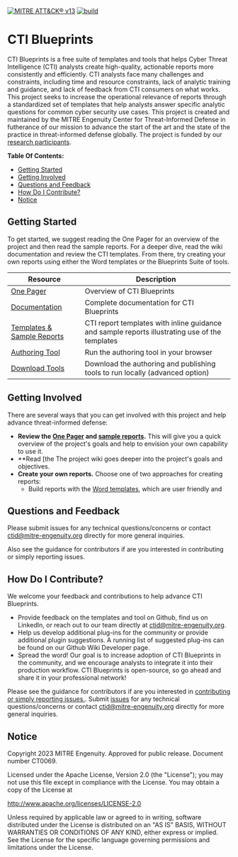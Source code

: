 [![MITRE ATT&CK® v13](https://img.shields.io/badge/MITRE%20ATT%26CK®-v13-red)](https://attack.mitre.org/versions/v13/)
[![build](https://github.com/center-for-threat-informed-defense/cti-blueprints/actions/workflows/build.yml/badge.svg)](https://github.com/center-for-threat-informed-defense/cti-blueprints/actions/workflows/build.yml)

# CTI Blueprints

CTI Blueprints is a free suite of templates and tools that helps Cyber Threat
Intelligence (CTI) analysts create high-quality, actionable reports more consistently
and efficiently. CTI analysts face many challenges and constraints, including time and
resource constraints, lack of analytic training and guidance, and lack of feedback from
CTI consumers on what works. This project seeks to increase the operational relevance of
reports through a standardized set of templates that help analysts answer specific
analytic questions for common cyber security use cases. This project is created and
maintained by the MITRE Engenuity Center for Threat-Informed Defense in futherance of
our mission to advance the start of the art and the state of the practice in
threat-informed defense globally. The project is funded by our [research participants](https://mitre-engenuity.org/blog/2023/06/12/cti-blueprints/#research-participants).

**Table Of Contents:**

- [Getting Started](#getting-started)
- [Getting Involved](#getting-involved)
- [Questions and Feedback](#questions-and-feedback)
- [How Do I Contribute?](#how-do-i-contribute)
- [Notice](#notice)

## Getting Started

To get started, we suggest reading the One Pager for an overview of the project and
then read the sample reports. For a deeper dive, read the wiki documentation and review
the CTI templates. From there, try creating your own reports using either the Word
templates or the Blueprints Suite of tools.

| Resource                                                                                                              | Description                                                                                    |
| --------------------------------------------------------------------------------------------------------------------- | ---------------------------------------------------------------------------------------------- |
| [One Pager](https://hubs.ly/Q01SYBjK0)                                                                                | Overview of CTI Blueprints                                                                     |
| [Documentation](https://github.com/center-for-threat-informed-defense/cti-blueprints/wiki)                            | Complete documentation for CTI Blueprints                                                      |
| [Templates & Sample Reports](https://github.com/center-for-threat-informed-defense/cti-blueprints/wiki/CTI-Templates) | CTI report templates with inline guidance and sample reports illustrating use of the templates |
| [Authoring Tool](https://center-for-threat-informed-defense.github.io/cti-blueprints/)                                | Run the authoring tool in your browser                                                         |
| [Download Tools](https://github.com/center-for-threat-informed-defense/cti-blueprints/releases)                       | Download the authoring and publishing tools to run locally (advanced option)                   |

## Getting Involved

There are several ways that you can get involved with this project and help advance
threat-informed defense:

- **Review the [One Pager](https://hubs.ly/Q01SYBjK0) and [sample reports](./samples).**
  This will give you a quick overview of the project's goals and help to envision your
  own capability to use it.
- **Read [the
  The project wiki goes deeper into the project's goals and objectives.
- **Create your own reports.** Choose one of two approaches for creating reports:
  - Build reports with the [Word templates](./templates), which are user friendly and
## Questions and Feedback

Please submit issues for any technical questions/concerns or contact
ctid@mitre-engenuity.org directly for more general inquiries.

Also see the guidance for contributors if are you interested in contributing or simply
reporting issues.

## How Do I Contribute?

We welcome your feedback and contributions to help advance CTI Blueprints.

- Provide feedback on the templates and tool on Github, find us on LinkedIn, or reach
  out to our team directly at ctid@mitre-engenuity.org.
- Help us develop additional plug-ins for the community or provide additional plugin
  suggestions. A running list of suggested plug-ins can be found on our Github Wiki
  Developer page.
- Spread the word! Our goal is to increase adoption of CTI Blueprints in the community,
  and we encourage analysts to integrate it into their production workflow. CTI
  Blueprints is open-source, so go ahead and share it in your professional network!

Please see the guidance for contributors if are you interested in [contributing or
simply reporting issues.](/CONTRIBUTING.md). Submit
[issues](https://github.com/center-for-threat-informed-defense/cti_blueprints/issues)
for any technical questions/concerns or contact ctid@mitre-engenuity.org directly for
more general inquiries.

## Notice

Copyright 2023 MITRE Engenuity. Approved for public release. Document number CT0069.


Licensed under the Apache License, Version 2.0 (the "License"); you may not use this
file except in compliance with the License. You may obtain a copy of the License at

http://www.apache.org/licenses/LICENSE-2.0

Unless required by applicable law or agreed to in writing, software distributed under
the License is distributed on an "AS IS" BASIS, WITHOUT WARRANTIES OR CONDITIONS OF ANY
KIND, either express or implied. See the License for the specific language governing
permissions and limitations under the License.
